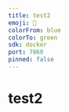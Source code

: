 ```yaml
---
title: test2
emoji: 🤖
colorFrom: blue
colorTo: green
sdk: docker
port: 7860
pinned: false
---
```


# test2
